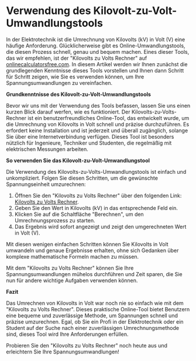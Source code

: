 Verwendung des Kilovolt-zu-Volt-Umwandlungstools
================================================

In der Elektrotechnik ist die Umrechnung von Kilovolts (kV) in Volt (V) eine häufige Anforderung. Glücklicherweise gibt es Online-Umwandlungstools, die diesen Prozess schnell, genau und bequem machen. Eines dieser Tools, das wir empfehlen, ist der "Kilovolts zu Volts Rechner" auf [onlinecalculatorsfree.com](http://onlinecalculatorsfree.com). In diesem Artikel werden wir Ihnen zunächst die grundlegenden Kenntnisse dieses Tools vorstellen und Ihnen dann Schritt für Schritt zeigen, wie Sie es verwenden können, um Ihre Spannungsumwandlungen zu vereinfachen.

**Grundkenntnisse des Kilovolt-zu-Volt-Umwandlungstools**

Bevor wir uns mit der Verwendung des Tools befassen, lassen Sie uns einen kurzen Blick darauf werfen, wie es funktioniert. Der Kilovolts-zu-Volts-Rechner ist ein benutzerfreundliches Online-Tool, das entwickelt wurde, um die Umrechnung von Kilovolts in Volt schnell und präzise durchzuführen. Es erfordert keine Installation und ist jederzeit und überall zugänglich, solange Sie über eine Internetverbindung verfügen. Dieses Tool ist besonders nützlich für Ingenieure, Techniker und Studenten, die regelmäßig mit elektrischen Messungen arbeiten.

**So verwenden Sie das Kilovolt-zu-Volt-Umwandlungstool**

Die Verwendung des Kilovolts-zu-Volts-Umwandlungstools ist einfach und unkompliziert. Folgen Sie diesen Schritten, um die gewünschte Spannungseinheit umzurechnen:

1. Öffnen Sie den "Kilovolts zu Volts Rechner" über den folgenden Link: [Kilovolts zu Volts Rechner](https://www.onlinecalculatorsfree.com/de/convert/kilovolts-to-volts.html).
2. Geben Sie den Wert in Kilovolts (kV) in das entsprechende Feld ein.
3. Klicken Sie auf die Schaltfläche "Berechnen", um den Umrechnungsprozess zu starten.
4. Das Ergebnis wird sofort angezeigt und zeigt den umgerechneten Wert in Volt (V).

Mit diesen wenigen einfachen Schritten können Sie Kilovolts in Volt umwandeln und genaue Ergebnisse erhalten, ohne sich Gedanken über komplexe mathematische Formeln machen zu müssen.

Mit dem "Kilovolts zu Volts Rechner" können Sie Ihre Spannungsumwandlungen mühelos durchführen und Zeit sparen, die Sie nun für andere wichtige Aufgaben verwenden können.

**Fazit**

Das Umrechnen von Kilovolts in Volt war noch nie so einfach wie mit dem "Kilovolts zu Volts Rechner". Dieses praktische Online-Tool bietet Benutzern eine bequeme und zuverlässige Methode, um Spannungen schnell und präzise umzurechnen. Egal, ob Sie ein Profi in der Elektrotechnik oder ein Student auf der Suche nach einer zuverlässigen Umrechnungsmethode sind, dieses Tool wird Ihre Anforderungen erfüllen.

Probieren Sie den "Kilovolts zu Volts Rechner" noch heute aus und erleichtern Sie Ihre Spannungsumwandlungen!